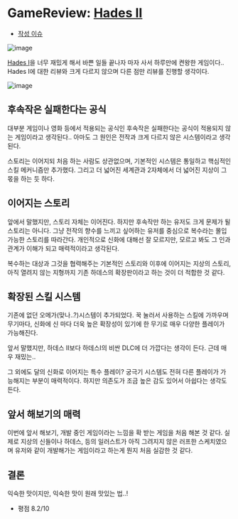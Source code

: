 # GameReview: [Hades II](https://store.steampowered.com/app/1145350/Hades_II/)

- [작성 이슈](https://github.com/fkdl0048/GameReview/issues/17)

![image](https://github.com/user-attachments/assets/8b394db9-294e-49bc-9e77-dd072568c910)

[Hades I](https://github.com/fkdl0048/GameReview/issues/9)을 너무 재밌게 해서 바쁜 일들 끝나자 마자 사서 하루만에 켠왕한 게임이다..  Hades I에 대한 리뷰와 크게 다르지 않으며 다른 점만 리뷰를 진행할 생각이다.

![image](https://github.com/user-attachments/assets/e3f91a22-62c7-431f-9d0f-43a08126b078)

## 후속작은 실패한다는 공식

대부분 게임이나 영화 등에서 적용되는 공식인 후속작은 실패한다는 공식이 적용되지 않는 게임이라고 생각된다.. 아마도 그 원인은 전작과 크게 다르지 않은 시스템이라고 생각된다.

스토리는 이어지되 처음 하는 사람도 상관없으며, 기본적인 시스템은 통일하고 핵심적인 스킬 메커니즘만 추가했다. 그리고 더 넓어진 세계관과 2자체에서 더 넓어진 지상이 그 몫을 하는 듯 하다.

## 이어지는 스토리

앞에서 말했지만, 스토리 자체는 이어진다. 하지만 후속작만 하는 유저도 크게 문제가 될 스토리는 아니다. 그냥 전작의 향수를 느끼고 싶어하는 유저를 중심으로 복수라는 몰입 가능한 스토리를 따라간다. 개인적으로 신화에 대해선 잘 모르지만, 모르고 봐도 그 인과관계가 이해가 되고 매력적이라고 생각된다.

복수하는 대상과 그것을 협력해주는 기본적인 스토리와 이후에 이어지는 지상의 스토리, 아직 열려지 않는 지형까지 기존 하데스의 확장판이라고 하는 것이 더 적합한 것 같다.

## 확장된 스킬 시스템

기존에 없던 오메가(맞나..?)시스템이 추가되었다. 꾹 눌러서 사용하는 스킬에 가까우며 무기마다, 신화에 신 마다 더욱 높은 확장성이 있기에 한 무기로 매우 다양한 플레이가 가능해진다.

앞서 말했지만, 하데스 II보다 하데스I의 비싼 DLC에 더 가깝다는 생각이 든다. 근데 매우 재밌는..

그 외에도 달의 신화로 이어지는 특수 플레이? 궁극기 시스템도 전혀 다른 플레이가 가능해지는 부분이 매력적이다. 하지만 의존도가 조금 높은 감도 있어서 아쉽다는 생각도 든다.

## 앞서 해보기의 매력

이번에 앞서 해보기, 개발 중인 게임이라는 느낌을 확 받는 게임을 처음 해본 것 같다. 실제로 지상의 신들이나 하데스, 등의 일러스트가 아직 그려지지 않은 러프한 스케치였으며 유저와 같이 개발해가는 게임이라고 하는게 뭔지 처음 실감한 것 같다.

## 결론

익숙한 맛이지만, 익숙한 맛이 원래 맛있는 법..!

- 평점 8.2/10

